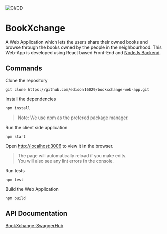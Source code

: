 ![CI/CD](https://github.com/edison16029/bookxchange-web-app/workflows/CI/CD/badge.svg?branch=master)

# BookXchange 
A Web Application which lets the users share their owned books and browse through the books owned by the people in the neighbourhood.
This Web-App is developed using React based Front-End and [NodeJs Backend](https://github.com/shreyas-sriram/bookxchange-server).

## Commands

Clone the repository
```
git clone https://github.com/edison16029/bookxchange-web-app.git
```

Install the dependencies
```
npm install
```
> Note: We use npm as the prefered package manager.

Run the client side application
```
npm start
```
Open [http://localhost:3006](http://localhost:3006) to view it in the browser.
> The page will automatically reload if you make edits.\
> You will also see any lint errors in the console.

Run tests
```
npm test
```

Build the Web Application
```
npm build
```

## API Documentation

[BookXchange-SwaggerHub](https://app.swaggerhub.com/apis/BookXchange/BookXchange-Backend-API/1.0.0)


